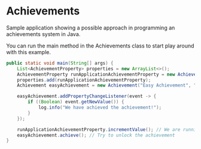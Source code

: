 # Achievements #
Sample application showing a possible approach in programming an achievements system in Java.

You can run the main method in the Achievements class to start play around with this example.

```java
public static void main(String[] args) {
    List<AchievementProperty> properties = new ArrayList<>();
    AchievementProperty runApplicationAchievementProperty = new AchievementProperty("Ran application.", ActivationMethod.ACTIVE_IF_GREATER_THAN, 0, 0);
    properties.add(runApplicationAchievementProperty);
    Achievement easyAchievement = new Achievement("Easy Achievement", "The easiest achievement to achieve.", properties);

    easyAchievement.addPropertyChangeListener(event -> {
        if ((Boolean) event.getNewValue()) {
            log.info("We have achieved the achievement!");
        }
    });

    runApplicationAchievementProperty.incrementValue(); // We are running the application, so increment the value
    easyAchievement.achieve(); // Try to unlock the achievement
}
```